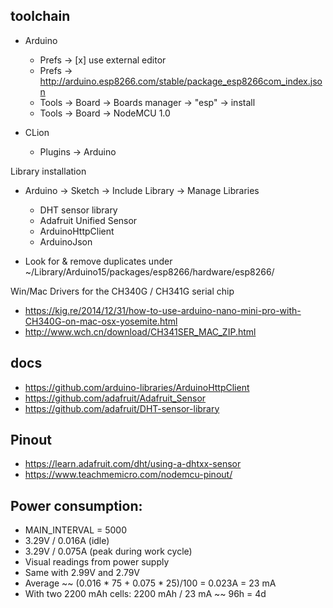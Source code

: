 
## toolchain 

- Arduino
    - Prefs -> [x] use external editor
    - Prefs -> http://arduino.esp8266.com/stable/package_esp8266com_index.json
    - Tools -> Board -> Boards manager -> "esp" -> install
    - Tools -> Board -> NodeMCU 1.0
    
- CLion
    - Plugins -> Arduino

Library installation
- Arduino -> Sketch -> Include Library -> Manage Libraries
  - DHT sensor library
  - Adafruit Unified Sensor
  - ArduinoHttpClient
  - ArduinoJson

- Look for & remove duplicates under ~/Library/Arduino15/packages/esp8266/hardware/esp8266/

Win/Mac Drivers for the CH340G / CH341G serial chip
- https://kig.re/2014/12/31/how-to-use-arduino-nano-mini-pro-with-CH340G-on-mac-osx-yosemite.html
- http://www.wch.cn/download/CH341SER_MAC_ZIP.html

## docs
  - https://github.com/arduino-libraries/ArduinoHttpClient
  - https://github.com/adafruit/Adafruit_Sensor
  - https://github.com/adafruit/DHT-sensor-library



## Pinout
- https://learn.adafruit.com/dht/using-a-dhtxx-sensor
- https://www.teachmemicro.com/nodemcu-pinout/

## Power consumption:
- MAIN_INTERVAL = 5000
- 3.29V / 0.016A (idle)
- 3.29V / 0.075A (peak during work cycle)
- Visual readings from power supply
- Same with 2.99V and 2.79V
- Average ~~ (0.016 * 75 + 0.075 * 25)/100 = 0.023A = 23 mA
- With two 2200 mAh cells: 2200 mAh / 23 mA ~~ 96h = 4d

